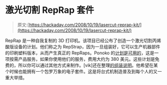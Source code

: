 # 激光切割 RepRap 套件

> 原文:[https://hackaday.com/2008/10/19/lasercut-reprap-kit/](https://hackaday.com/2008/10/19/lasercut-reprap-kit/)

RepRap 是一种自我复制的 3D 打印机。该项目已经公布了创造一个激光切割丙烯酸版设备的计划。他们称之为 RepStrap，因为一旦组装好，它可以生产机器部件的印刷塑料版本，从而产生真正的 RepRaps。Ponoko 的[计划是可用的](http://www.ponoko.com/showroom/search?query=reprap&category=)，这是一项按需产品服务，如果你使用他们的服务，费用大约为 380 美元。这些计划是免费的，所以你可以通过其他方式来制作。[vik]还在整理[的组装说明](http://reprap.org/bin/view/Main/PonokoRepRap)。他希望在某个时候也能拥有一个包罗万象的电子套件。这是将台式机制造普及到每个人的又一重大举措。